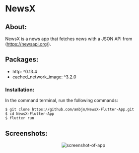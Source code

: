 # NewsX

## About:

NewsX is a news app that fetches news with a JSON API from (https://newsapi.org/).

## Packages:

<ul>
<li>  http: ^0.13.4 </li>
<li>  cached_network_image: ^3.2.0 </li>
</ul>

### Installation:

In the command terminal, run the following commands:

    $ git clone https://github.com/ambjn/NewsX-Flutter-App.git
    $ cd NewsX-Flutter-App
    $ flutter run

## Screenshots:

<center> <img src = 'https://github.com/ambjn/NewsX-Flutter-App/blob/master/screenshots/1.gif' alt='screenshot-of-app'> </center>
